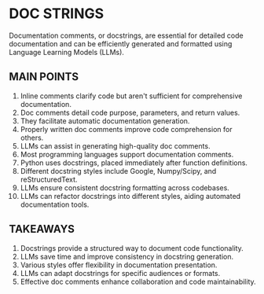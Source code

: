 # DOC STRINGS

Documentation comments, or docstrings, are essential for detailed code documentation and can be efficiently generated and formatted using Language Learning Models (LLMs).

## MAIN POINTS

1. Inline comments clarify code but aren't sufficient for comprehensive documentation.
2. Doc comments detail code purpose, parameters, and return values.
3. They facilitate automatic documentation generation.
4. Properly written doc comments improve code comprehension for others.
5. LLMs can assist in generating high-quality doc comments.
6. Most programming languages support documentation comments.
7. Python uses docstrings, placed immediately after function definitions.
8. Different docstring styles include Google, Numpy/Scipy, and reStructuredText.
9. LLMs ensure consistent docstring formatting across codebases.
10. LLMs can refactor docstrings into different styles, aiding automated documentation tools.

## TAKEAWAYS

1. Docstrings provide a structured way to document code functionality.
2. LLMs save time and improve consistency in docstring generation.
3. Various styles offer flexibility in documentation presentation.
4. LLMs can adapt docstrings for specific audiences or formats.
5. Effective doc comments enhance collaboration and code maintainability.
